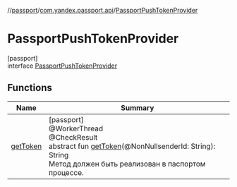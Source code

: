 //[passport](../../../index.md)/[com.yandex.passport.api](../index.md)/[PassportPushTokenProvider](index.md)

# PassportPushTokenProvider

[passport]\
interface [PassportPushTokenProvider](index.md)

## Functions

| Name | Summary |
|---|---|
| [getToken](get-token.md) | [passport]<br>@WorkerThread<br>@CheckResult<br>abstract fun [getToken](get-token.md)(@NonNullsenderId: String): String<br>Метод должен быть реализован в паспортом процессе. |

